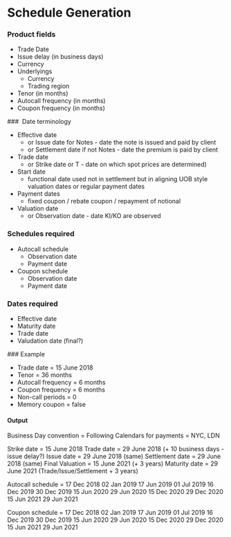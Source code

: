 # Schedule Generation

### Product fields

* Trade Date
* Issue delay (in business days)
* Currency
* Underlyings
  * Currency
  * Trading region
* Tenor (in months)
* Autocall frequency (in months)
* Coupon frequency (in months)

###  Date terminology

* Effective date 
  * or Issue date for Notes - date the note is issued and paid by client
  * or Settlement date if not Notes - date the premium is paid by client
* Trade date
  * or Strike date or T - date on which spot prices are determined)
* Start date
  * functional date used not in settlement but in aligning UOB style valuation dates or regular payment dates
* Payment dates
  * fixed coupon / rebate coupon / repayment of notional
* Valuation date
  * or Observation date - date KI/KO are observed

### Schedules required

* Autocall schedule
  * Observation date
  * Payment date
* Coupon schedule
  * Observation date
  * Payment date
  
### Dates required

* Effective date
* Maturity date
* Trade date
* Valudation date (final?)

### Example

* Trade date = 15 June 2018
* Tenor = 36 months
* Autocall frequency = 6 months
* Coupon frequency = 6 months
* Non-call periods = 0
* Memory coupon = false

#### Output

Business Day convention = Following
Calendars for payments = NYC, LDN

Strike date     = 15 June 2018
Trade date      = 29 June 2018 (+ 10 business days - issue delay?)
Issue date      = 29 June 2018 (same)
Settlement date = 29 June 2018 (same)
Final Valuation = 15 June 2021 (+ 3 years)
Maturity date   = 29 June 2021 (Trade/Issue/Settlement + 3 years)

Autocall schedule = 
    17 Dec 2018     02 Jan 2019
    17 Jun 2019     01 Jul 2019
    16 Dec 2019     30 Dec 2019
    15 Jun 2020     29 Jun 2020
    15 Dec 2020     29 Dec 2020
    15 Jun 2021     29 Jun 2021
    
Coupon schedule =
    17 Dec 2018     02 Jan 2019
    17 Jun 2019     01 Jul 2019
    16 Dec 2019     30 Dec 2019
    15 Jun 2020     29 Jun 2020
    15 Dec 2020     29 Dec 2020
    15 Jun 2021     29 Jun 2021
